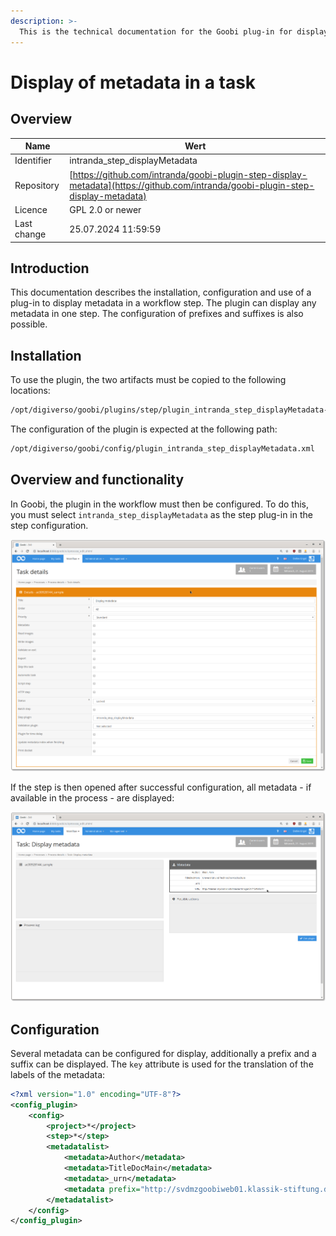 ```yaml
---
description: >-
  This is the technical documentation for the Goobi plug-in for displaying any metadata in a workflow task.
---
```


# Display of metadata in a task

## Overview

Name                     | Wert
-------------------------|-----------
Identifier               | intranda_step_displayMetadata
Repository               | [https://github.com/intranda/goobi-plugin-step-display-metadata](https://github.com/intranda/goobi-plugin-step-display-metadata)
Licence              | GPL 2.0 or newer 
Last change    | 25.07.2024 11:59:59


## Introduction
‌This documentation describes the installation, configuration and use of a plug-in to display metadata in a workflow step. The plugin can display any metadata in one step. The configuration of prefixes and suffixes is also possible.


## Installation 
‌To use the plugin, the two artifacts must be copied to the following locations:

```bash
/opt/digiverso/goobi/plugins/step/plugin_intranda_step_displayMetadata-base.jar/opt/digiverso/goobi/plugins/GUI/plugin_intranda_step_displayMetadata-gui.jar
```

‌The configuration of the plugin is expected at the following path:

```bash
/opt/digiverso/goobi/config/plugin_intranda_step_displayMetadata.xml
```


## Overview and functionality
In Goobi, the plugin in the workflow must then be configured. To do this, you must select `intranda_step_displayMetadata` as the step plug-in in the step configuration.

![Configuration of the step](images/goobi-plugin-step-display-metadata_screen1.png)

If the step is then opened after successful configuration, all metadata - if available in the process - are displayed:

![Integrated plugin in the user interface](images/goobi-plugin-step-display-metadata_screen2.png)


## Configuration
‌Several metadata can be configured for display, additionally a prefix and a suffix can be displayed. The `key` attribute is used for the translation of the labels of the metadata:

```xml
<?xml version="1.0" encoding="UTF-8"?>
<config_plugin>
    <config>
        <project>*</project>
        <step>*</step>
        <metadatalist>
            <metadata>Author</metadata>
            <metadata>TitleDocMain</metadata>
            <metadata>_urn</metadata>
            <metadata prefix="http://svdmzgoobiweb01.klassik-stiftung.de/viewer/image/" suffix="/1/" key="url">CatalogIDDigital</metadata>
        </metadatalist>
    </config>
</config_plugin>
```